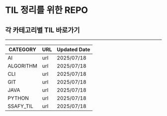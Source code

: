 # TIL 정리를 위한 REPO

## 각 카테고리별 TIL 바로가기
---
| CATEGORY | URL | Updated Date |
| -------- | --- | ------------ |
| AI | url | 2025/07/18|
| ALGORITHM | url | 2025/07/18|
| CLI | url | 2025/07/18|
| GIT | url | 2025/07/18|
| JAVA | url | 2025/07/18|
| PYTHON | url | 2025/07/18|
| SSAFY_TIL | url | 2025/07/18|
